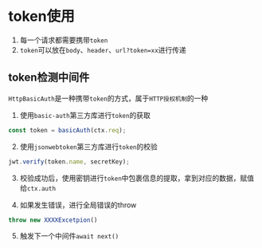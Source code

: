 # token使用


1. 每一个请求都需要携带`token`
2. `token`可以放在`body`、`header`、`url?token=xx`进行传递


## token检测中间件

`HttpBasicAuth`是一种携带`token`的方式，属于`HTTP授权机制`的一种

1. 使用`basic-auth`第三方库进行`token`的获取
```js
const token = basicAuth(ctx.req);
```

2. 使用`jsonwebtoken`第三方库进行`token`的校验
```js
jwt.verify(token.name, secretKey);
```

3. 校验成功后，使用密钥进行`token`中包裹信息的提取，拿到对应的数据，赋值给`ctx.auth`

4. 如果发生错误，进行全局错误的throw
```js
throw new XXXXExcetpion()
```

5. 触发下一个中间件`await next()`
